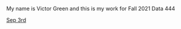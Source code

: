 My name is Victor Green and this is my work for Fall 2021 Data 444

[Sep 3rd](https://vgreen369.github.io/data444/Sep3)
